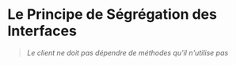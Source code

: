 # Le Principe de Ségrégation des Interfaces

> *Le client ne doit pas dépendre de méthodes qu'il n'utilise pas*